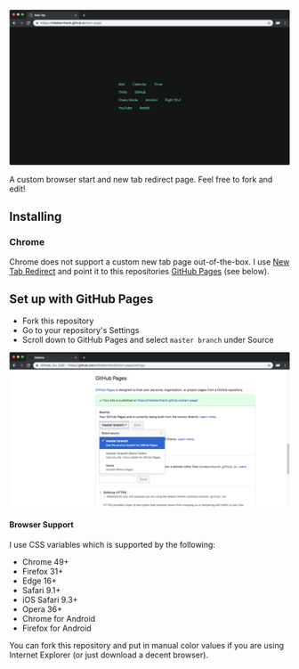 ![Example screenshot of browser start or new tab page.](screenshot.png)

A custom browser start and new tab redirect page. Feel free to fork and edit!

## Installing

### Chrome

Chrome does not support a custom new tab page out-of-the-box. I use [New Tab Redirect](https://chrome.google.com/webstore/detail/new-tab-redirect/icpgjfneehieebagbmdbhnlpiopdcmna) and point it to this repositories [GitHub Pages](https://pages.github.com/) (see below).

## Set up with GitHub Pages

* Fork this repository
* Go to your repository's Settings
* Scroll down to GitHub Pages and select `master branch` under Source

![Screenshot of GitHub Pages settings.](github-pages.png)

#### Browser Support

I use CSS variables which is supported by the following:

* Chrome 49+
* Firefox 31+
* Edge 16+
* Safari 9.1+
* iOS Safari 9.3+
* Opera 36+
* Chrome for Android
* Firefox for Android

You can fork this repository and put in manual color values if you are using Internet Explorer (or just download a decent browser).
